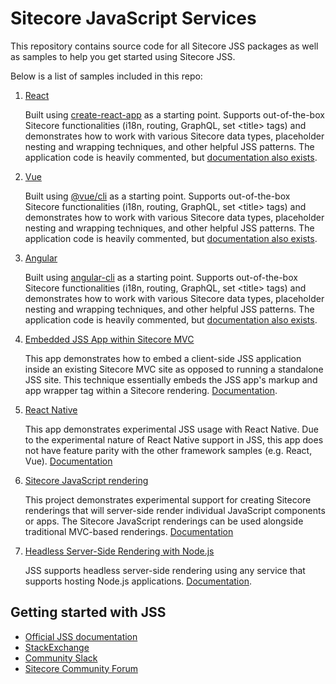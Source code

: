 # Sitecore JavaScript Services

This repository contains source code for all Sitecore JSS packages as well as samples to help you get started using Sitecore JSS.

Below is a list of samples included in this repo:

1. [React](/samples/react)

   Built using [create-react-app](https://github.com/facebook/create-react-app) as a starting point. Supports out-of-the-box Sitecore functionalities (i18n, routing, GraphQL, set &lt;title&gt; tags) and demonstrates how to work with various Sitecore data types, placeholder nesting and wrapping techniques, and other helpful JSS patterns. The application code is heavily commented, but [documentation also exists](http://jss.sitecore.net/docs/client-frameworks/react/sample-app).

1. [Vue](/samples/vue)

   Built using [@vue/cli](https://cli.vuejs.org/) as a starting point. Supports out-of-the-box Sitecore functionalities (i18n, routing, GraphQL, set &lt;title&gt; tags) and demonstrates how to work with various Sitecore data types, placeholder nesting and wrapping techniques, and other helpful JSS patterns. The application code is heavily commented, but [documentation also exists](http://jss.sitecore.net/docs/client-frameworks/vue/sample-app).

1. [Angular](/samples/angular)

   Built using [angular-cli](https://cli.angular.io/) as a starting point. Supports out-of-the-box Sitecore functionalities (i18n, routing, GraphQL, set &lt;title&gt; tags) and demonstrates how to work with various Sitecore data types, placeholder nesting and wrapping techniques, and other helpful JSS patterns. The application code is heavily commented, but [documentation also exists](http://jss.sitecore.net/docs/client-frameworks/angular/sample-app).

1. [Embedded JSS App within Sitecore MVC](/samples/sitecore-embedded-jss-app)

    This app demonstrates how to embed a client-side JSS application inside an existing Sitecore MVC site as opposed to running a standalone JSS site. This technique essentially embeds the JSS app's markup and app wrapper tag within a Sitecore rendering. [Documentation](http://jss.sitecore.net/docs/techniques/mvc-integration/client-side-embedding).

1. [React Native](/samples/react-native)

    This app demonstrates experimental JSS usage with React Native. Due to the experimental nature of React Native support in JSS, this app does not have feature parity with the other framework samples (e.g. React, Vue). [Documentation](http://jss.sitecore.net/docs/client-frameworks/react-native)

1. [Sitecore JavaScript rendering](/samples/sitecore-javascript-renderings)

    This project demonstrates experimental support for creating Sitecore renderings that will server-side render individual JavaScript components or apps. The Sitecore JavaScript renderings can be used alongside traditional MVC-based renderings. [Documentation](http://jss.sitecore.net/docs/techniques/mvc-integration/javascript-rendering)

1. [Headless Server-Side Rendering with Node.js](/samples/node-headless-ssr-proxy)

    JSS supports headless server-side rendering using any service that supports hosting Node.js applications. [Documentation](http://jss.sitecore.net/docs/techniques/ssr/headless-mode-ssr).

## Getting started with JSS

- [Official JSS documentation](https://jss.sitecore.net/)
- [StackExchange](https://sitecore.stackexchange.com/)
- [Community Slack](https://sitecorechat.slack.com/messages/jss)
- [Sitecore Community Forum](https://community.sitecore.net/developers/f/40)